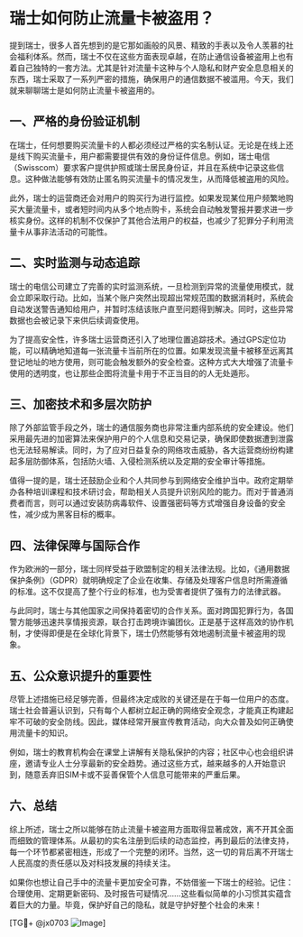 # 瑞士如何防止流量卡被盗用？

提到瑞士，很多人首先想到的是它那如画般的风景、精致的手表以及令人羡慕的社会福利体系。然而，瑞士不仅在这些方面表现卓越，在防止通信设备被盗用上也有着自己独特的一套方法。尤其是针对流量卡这种与个人隐私和财产安全息息相关的东西，瑞士采取了一系列严密的措施，确保用户的通信数据不被滥用。今天，我们就来聊聊瑞士是如何防止流量卡被盗用的。

## 一、严格的身份验证机制

在瑞士，任何想要购买流量卡的人都必须经过严格的实名制认证。无论是在线上还是线下购买流量卡，用户都需要提供有效的身份证件信息。例如，瑞士电信（Swisscom）要求客户提供护照或瑞士居民身份证，并且在系统中记录这些信息。这种做法能够有效防止匿名购买流量卡的情况发生，从而降低被盗用的风险。

此外，瑞士的运营商还会对用户的购买行为进行监控。如果发现某位用户频繁地购买大量流量卡，或者短时间内从多个地点购卡，系统会自动触发警报并要求进一步核实身份。这样的机制不仅保护了其他合法用户的权益，也减少了犯罪分子利用流量卡从事非法活动的可能性。

## 二、实时监测与动态追踪

瑞士的电信公司建立了完善的实时监测系统，一旦检测到异常的流量使用模式，就会立即采取行动。比如，当某个账户突然出现超出常规范围的数据消耗时，系统会自动发送警告通知给用户，并暂时冻结该账户直至问题得到解决。同时，这些异常数据也会被记录下来供后续调查使用。

为了提高安全性，许多瑞士运营商还引入了地理位置追踪技术。通过GPS定位功能，可以精确地知道每一张流量卡当前所在的位置。如果发现流量卡被移至远离其登记地址的地方使用，则可能会触发额外的安全检查。这种方式大大增强了流量卡使用的透明度，也让那些企图将流量卡用于不正当目的的人无处遁形。

## 三、加密技术和多层次防护

除了外部监管手段之外，瑞士的通信服务商也非常注重内部系统的安全建设。他们采用最先进的加密算法来保护用户的个人信息和交易记录，确保即使数据遭到泄露也无法轻易解读。同时，为了应对日益复杂的网络攻击威胁，各大运营商纷纷构建起多层防御体系，包括防火墙、入侵检测系统以及定期的安全审计等措施。

值得一提的是，瑞士还鼓励企业和个人共同参与到网络安全维护当中。政府定期举办各种培训课程和技术研讨会，帮助相关人员提升识别风险的能力。而对于普通消费者而言，则可以通过安装防病毒软件、设置强密码等方式增强自身设备的安全性，减少成为黑客目标的概率。

## 四、法律保障与国际合作

作为欧洲的一部分，瑞士同样受益于欧盟制定的相关法律法规。比如，《通用数据保护条例》（GDPR）就明确规定了企业在收集、存储及处理客户信息时所需遵循的标准。这不仅提高了整个行业的标准，也为受害者提供了强有力的法律武器。

与此同时，瑞士与其他国家之间保持着密切的合作关系。面对跨国犯罪行为，各国警方能够迅速共享情报资源，联合打击跨境诈骗团伙。正是基于这样高效的协作机制，才使得即便是在全球化背景下，瑞士仍然能够有效地遏制流量卡被盗用的现象。

## 五、公众意识提升的重要性

尽管上述措施已经足够完善，但最终决定成败的关键还是在于每一位用户的态度。瑞士社会普遍认识到，只有每个人都树立起正确的网络安全观念，才能真正构建起牢不可破的安全防线。因此，媒体经常开展宣传教育活动，向大众普及如何正确使用流量卡的知识。

例如，瑞士的教育机构会在课堂上讲解有关隐私保护的内容；社区中心也会组织讲座，邀请专业人士分享最新的安全趋势。通过这些方式，越来越多的人开始意识到，随意丢弃旧SIM卡或不妥善保管个人信息可能带来的严重后果。

## 六、总结

综上所述，瑞士之所以能够在防止流量卡被盗用方面取得显著成效，离不开其全面而细致的管理体系。从最初的实名注册到后续的动态监控，再到最后的法律支持，每一个环节都紧密相连，形成了一个完整的闭环。当然，这一切的背后离不开瑞士人民高度的责任感以及对科技发展的持续关注。

如果你也想让自己手中的流量卡更加安全可靠，不妨借鉴一下瑞士的经验。记住：合理使用、定期更新密码、及时报告可疑情况……这些看似简单的小习惯其实蕴含着巨大的力量。毕竟，保护好自己的隐私，就是守护好整个社会的未来！

[TG💪+ @jx0703 ![Image](https://github.com/user-attachments/assets/dbca1d08-cadb-493c-b0ec-ad6f7a83f270)]